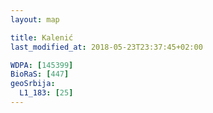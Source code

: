 ```yaml
---
layout: map

title: Kalenić
last_modified_at: 2018-05-23T23:37:45+02:00

WDPA: [145399]
BioRaS: [447]
geoSrbija:
  L1_183: [25]
---
```

